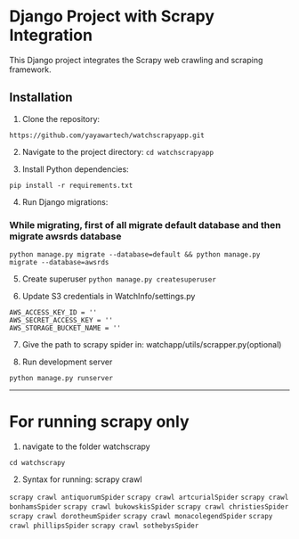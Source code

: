 # Django Project with Scrapy Integration

This Django project integrates the Scrapy web crawling and scraping framework.

## Installation

1. Clone the repository:
``` 
https://github.com/yayawartech/watchscrapyapp.git
```

2. Navigate to the project directory:
``cd watchscrapyapp``

3. Install Python dependencies:
```
pip install -r requirements.txt
```

4. Run Django migrations:
### While migrating, first of all migrate default database and then migrate awsrds database 
```
python manage.py migrate --database=default && python manage.py migrate --database=awsrds 
```
5. Create superuser
``python manage.py createsuperuser ``

6. Update S3 credentials in WatchInfo/settings.py
```
AWS_ACCESS_KEY_ID = ''
AWS_SECRET_ACCESS_KEY = ''
AWS_STORAGE_BUCKET_NAME = ''
```

7. Give the path to scrapy spider in: watchapp/utils/scrapper.py(optional)

8. Run development server
```
python manage.py runserver
```

---
# For running scrapy only

1. navigate to the folder watchscrapy
``` 
cd watchscrapy
```

2. Syntax for running:
scrapy crawl <spiderName>

``scrapy crawl antiquorumSpider``
``scrapy crawl artcurialSpider``
``scrapy crawl bonhamsSpider``
``scrapy crawl bukowskisSpider``
``scrapy crawl christiesSpider``
``scrapy crawl dorotheumSpider``
``scrapy crawl monacolegendSpider``
``scrapy crawl phillipsSpider``
``scrapy crawl sothebysSpider``
